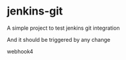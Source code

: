 # jenkins-git

A simple project to test jenkins git integration

And it should be triggered by any change

webhook4
